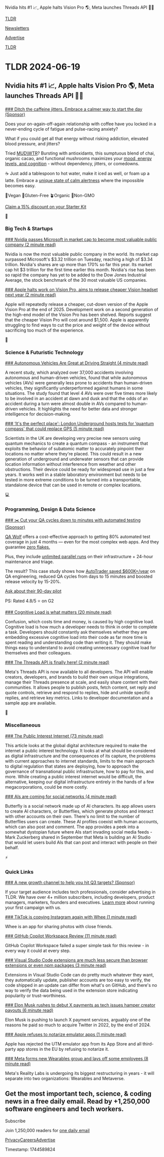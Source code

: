 Nvidia hits #1 📈, Apple halts Vision Pro 🌎, Meta launches Threads API 👨‍💻

[TLDR](/)

[Newsletters](/newsletters)

[Advertise](https://advertise.tldr.tech/)

[TLDR](/)

# TLDR 2024-06-19

## Nvidia hits #1 📈, Apple halts Vision Pro 🌎, Meta launches Threads API 👨‍💻

### 

[### Ditch the caffeine jitters. Embrace a calmer way to start the day (Sponsor)](https://ambassadors.mudwtr.com/TLDR)

Does your on-again-off-again relationship with coffee have you locked in a never-ending cycle of fatigue and pulse-racing anxiety?

What if you could get all that energy without risking addiction, elevated blood pressure, and jitters?

Tried [MUD\WTR](https://ambassadors.mudwtr.com/TLDR)? Bursting with antioxidants, this sumptuous blend of chai, organic cacao, and functional mushrooms maximizes your [mood, energy levels, and cognition](https://ambassadors.mudwtr.com/TLDR) - without dependency, jitters, or comedowns.

☕ Just add a tablespoon to hot water, make it iced as well, or foam up a latte. Embrace a [unique state of calm alertness](https://ambassadors.mudwtr.com/TLDR) where the impossible becomes easy.

🍏Vegan 🌾Gluten-Free 🪴Organic 🚫Non-GMO

[Claim a 15% discount on your Starter Kit](https://ambassadors.mudwtr.com/TLDR)

📱

### Big Tech & Startups

[### Nvidia passes Microsoft in market cap to become most valuable public company (2 minute read)](https://www.cnbc.com/2024/06/18/nvidia-passes-microsoft-in-market-cap-is-most-valuable-public-company.html?utm_source=tldrnewsletter)

Nvidia is now the most valuable public company in the world. Its market cap surpassed Microsoft's $3.32 trillion on Tuesday, reaching a high of $3.34 trillion. Nvidia's shares are up more than 170% so far this year. Its market cap hit $3 trillion for the first time earlier this month. Nvidia's rise has been so rapid the company has yet to be added to the Dow Jones Industrial Average, the stock benchmark of the 30 most valuable US companies.

[### Apple halts work on Vision Pro, aims to release cheaper Vision headset next year (2 minute read)](https://9to5mac.com/2024/06/18/apple-vision-cheaper-halts-work-pro-model-headset/?utm_source=tldrnewsletter)

Apple will repeatedly release a cheaper, cut-down version of the Apple Vision Pro at the end of 2025. Development work on a second generation of the high-end model of the Vision Pro has been shelved. Reports suggest that the cheaper Vision Pro will cost around $1,500. Apple is apparently struggling to find ways to cut the price and weight of the device without sacrificing too much of the experience.

🚀

### Science & Futuristic Technology

[### Autonomous Vehicles Are Great at Driving Straight (4 minute read)](https://spectrum.ieee.org/autonomous-vehicles-great-at-straights?utm_source=tldrnewsletter)

A recent study, which analyzed over 37,000 accidents involving autonomous and human-driven vehicles, found that while autonomous vehicles (AVs) were generally less prone to accidents than human-driven vehicles, they significantly underperformed against humans in some situations. The study found that level 4 AVs were over five times more likely to be involved in an accident at dawn and dusk and that the odds of an accident during a turn were almost double in AVs compared to human-driven vehicles. It highlights the need for better data and stronger intelligence for decision-making.

[### ‘It's the perfect place': London Underground hosts tests for ‘quantum compass' that could replace GPS (5 minute read)](https://www.theguardian.com/science/article/2024/jun/15/london-underground-quantum-compass-gps-subatomic-instrument-locations?utm_source=tldrnewsletter)

Scientists in the UK are developing very precise new sensors using quantum mechanics to create a quantum compass - an instrument that exploits the behavior of subatomic matter to accurately pinpoint their locations no matter where they're placed. This could result in a new generation of underground and underwater sensors that can provide location information without interference from weather and other obstructions. Their device could be ready for widespread use in just a few years. It works well in a stable laboratory environment but needs to be tested in more extreme conditions to be turned into a transportable, standalone device that can be used in remote or complex locations.

💻

### Programming, Design & Data Science

[### ✂️ Cut your QA cycles down to minutes with automated testing (Sponsor)](https://www.qawolf.com/?utm_campaign=CutQACycles06192024&amp;utm_source=tldr&amp;utm_medium=newsletter)

[QA Wolf](https://www.qawolf.com/?utm_campaign=Automated4Months06192024&utm_source=tldr&utm_medium=newsletter) offers a cost-effective approach to getting 80% automated test coverage in just 4 months — even for the most complex web apps. And they guarantee [zero flakes.](https://www.qawolf.com/?utm_campaign=CutQACycles06192024&utm_source=tldr&utm_medium=newsletter)

Plus, they include [unlimited parallel runs](https://www.qawolf.com/?utm_campaign=CutQACycles06192024&utm_source=tldr&utm_medium=newsletter) on their infrastructure + 24-hour maintenance and triage.

The result? This case study shows how [AutoTrader saved $600K+/year](https://www.qawolf.com/case-studies/autotrader?utm_campaign=Automated4Months06182024&utm_source=tldr&utm_medium=newsletter) on QA engineering, reduced QA cycles from days to 15 minutes and boosted release velocity by 15-20%.

[Ask about their 90-day pilot](https://www.qawolf.com/?utm_campaign=CutQACycles06192024&utm_source=tldr&utm_medium=newsletter)

PS: Rated 4.8/5 ⭐ on G2

[### Cognitive Load is what matters (20 minute read)](https://github.com/zakirullin/cognitive-load?utm_source=tldrnewsletter)

Confusion, which costs time and money, is caused by high cognitive load. Cognitive load is how much a developer needs to think in order to complete a task. Developers should constantly ask themselves whether they are embedding excessive cognitive load into their code as far more time is spent reading and understanding code than writing it. They should make things easy to understand to avoid creating unnecessary cognitive load for themselves and their colleagues.

[### The Threads API is finally here! (2 minute read)](https://developers.facebook.com/blog/post/2024/06/18/the-threads-api-is-finally-here/?utm_source=tldrnewsletter)

Meta's Threads API is now available to all developers. The API will enable creators, developers, and brands to build their own unique integrations, manage their Threads presence at scale, and easily share content with their communities. It allows people to publish posts, fetch content, set reply and quote controls, retrieve and respond to replies, hide and unhide specific replies, and retrieve key metrics. Links to developer documentation and a sample app are available.

🎁

### Miscellaneous

[### The Public Interest Internet (73 minute read)](https://berjon.com/public-interest-internet/?utm_source=tldrnewsletter)

This article looks at the global digital architecture required to make the internet a public interest technology. It looks at what should be considered as digital infrastructure and the consequences of its capture, the problems with current approaches to internet standards, limits to the main approach to digital regulation that states are deploying, how to approach the governance of transnational public infrastructure, how to pay for this, and more. While creating a public interest internet would be difficult, the alternative, keeping our digital infrastructure entirely in the hands of a few megacorporations, could be more costly.

[### AIs are coming for social networks (4 minute read)](https://www.theverge.com/2024/6/18/24181196/butterflies-app-ai-chatbots-social-media?utm_source=tldrnewsletter)

Butterfly is a social network made up of AI characters. Its app allows users to create AI characters, or Butterflies, which generate photos and interact with other accounts on their own. There's no limit to the number of Butterflies users can create. These AI profiles coexist with human accounts, which can also post and comment. The app provides a peek into a somewhat dystopian future where AIs start invading social media feeds - Mark Zuckerberg shared in September that Meta is building an AI Studio that would let users build AIs that can post and interact with people on their behalf.

⚡

### Quick Links

[### A new growth channel to help you hit Q3 targets? (Sponsor)](https://advertise.tldr.tech/?utm_source=tldr&amp;utm_medium=newsletter&amp;utm_campaign=quicklinks06192024)

If your target audience includes tech professionals, consider advertising in TLDR. We have over 4+ million subscribers, including developers, product managers, marketers, founders and executives. [Learn more](https://advertise.tldr.tech/?utm_source=tldr&utm_medium=newsletter&utm_campaign=quicklinks06192024) about running your first campaign with us.

[### TikTok is copying Instagram again with Whee (1 minute read)](https://www.theverge.com/2024/6/18/24181215/tiktok-whee-app-instagram?utm_source=tldrnewsletter)

Whee is an app for sharing photos with close friends.

[### GitHub Copilot Workspace Review (11 minute read)](https://matduggan.com/reviewing-github-copilot-workspaces/?utm_source=tldrnewsletter)

GitHub Copilot Workspace failed a super simple task for this review - in every way it could at every step.

[### Visual Studio Code extensions are much less secure than browser extensions or even npm packages (3 minute read)](https://www.baldurbjarnason.com/2024/vscode-extensions-are-insecure/?utm_source=tldrnewsletter)

Extensions in Visual Studio Code can do pretty much whatever they want, they automatically update, publisher accounts are too easy to verify, the code shipped in an update can differ from what's on GitHub, and there's no way to verify the data being used in the extension store indicating popularity or trust-worthiness.

[### Elon Musk rushes to debut X payments as tech issues hamper creator payouts (6 minute read)](https://arstechnica.com/tech-policy/2024/06/elon-musk-rushes-to-debut-x-payments-as-tech-issues-hamper-creator-payouts/?utm_source=tldrnewsletter)

Elon Musk is pushing to launch X payment services, arguably one of the reasons he paid so much to acquire Twitter in 2022, by the end of 2024.

[### Apple refuses to notarize emulator apps (1 minute read)](https://sixcolors.com/link/2024/06/apple-refuses-to-notarize-emulator-app/?utm_source=tldrnewsletter)

Apple has rejected the UTM emulator app from its App Store and all third-party app stores in the EU by refusing to notarize it.

[### Meta forms new Wearables group and lays off some employees (8 minute read)](https://www.theverge.com/2024/6/18/24181420/meta-wearables-reality-labs-layoffs?utm_source=tldrnewsletter)

Meta's Reality Labs is undergoing its biggest restructuring in years - it will separate into two organizations: Wearables and Metaverse.

## Get the most important tech, science, & coding news in a free daily email. Read by +1,250,000 software engineers and tech workers.

Subscribe

Join 1,250,000 readers for [one daily email](/api/latest/tech)

[Privacy](/privacy)[Careers](https://jobs.ashbyhq.com/tldr.tech)[Advertise](/tech/advertise)

Timestamp: 1744589824